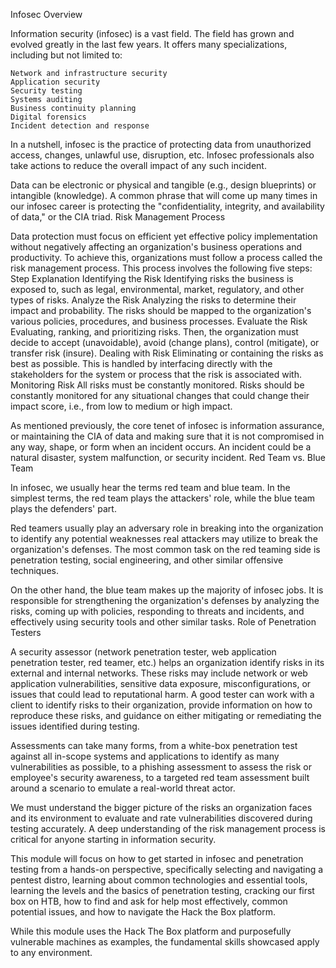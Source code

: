 
Infosec Overview

Information security (infosec) is a vast field. The field has grown and evolved greatly in the last few years. It offers many specializations, including but not limited to:

    Network and infrastructure security
    Application security
    Security testing
    Systems auditing
    Business continuity planning
    Digital forensics
    Incident detection and response

In a nutshell, infosec is the practice of protecting data from unauthorized access, changes, unlawful use, disruption, etc. Infosec professionals also take actions to reduce the overall impact of any such incident.

Data can be electronic or physical and tangible (e.g., design blueprints) or intangible (knowledge). A common phrase that will come up many times in our infosec career is protecting the "confidentiality, integrity, and availability of data," or the CIA triad.
Risk Management Process

Data protection must focus on efficient yet effective policy implementation without negatively affecting an organization's business operations and productivity. To achieve this, organizations must follow a process called the risk management process. This process involves the following five steps:
Step 	Explanation
Identifying the Risk 	Identifying risks the business is exposed to, such as legal, environmental, market, regulatory, and other types of risks.
Analyze the Risk 	Analyzing the risks to determine their impact and probability. The risks should be mapped to the organization's various policies, procedures, and business processes.
Evaluate the Risk 	Evaluating, ranking, and prioritizing risks. Then, the organization must decide to accept (unavoidable), avoid (change plans), control (mitigate), or transfer risk (insure).
Dealing with Risk 	Eliminating or containing the risks as best as possible. This is handled by interfacing directly with the stakeholders for the system or process that the risk is associated with.
Monitoring Risk 	All risks must be constantly monitored. Risks should be constantly monitored for any situational changes that could change their impact score, i.e., from low to medium or high impact.

As mentioned previously, the core tenet of infosec is information assurance, or maintaining the CIA of data and making sure that it is not compromised in any way, shape, or form when an incident occurs. An incident could be a natural disaster, system malfunction, or security incident.
Red Team vs. Blue Team

In infosec, we usually hear the terms red team and blue team. In the simplest terms, the red team plays the attackers' role, while the blue team plays the defenders' part.

Red teamers usually play an adversary role in breaking into the organization to identify any potential weaknesses real attackers may utilize to break the organization's defenses. The most common task on the red teaming side is penetration testing, social engineering, and other similar offensive techniques.

On the other hand, the blue team makes up the majority of infosec jobs. It is responsible for strengthening the organization's defenses by analyzing the risks, coming up with policies, responding to threats and incidents, and effectively using security tools and other similar tasks.
Role of Penetration Testers

A security assessor (network penetration tester, web application penetration tester, red teamer, etc.) helps an organization identify risks in its external and internal networks. These risks may include network or web application vulnerabilities, sensitive data exposure, misconfigurations, or issues that could lead to reputational harm. A good tester can work with a client to identify risks to their organization, provide information on how to reproduce these risks, and guidance on either mitigating or remediating the issues identified during testing.

Assessments can take many forms, from a white-box penetration test against all in-scope systems and applications to identify as many vulnerabilities as possible, to a phishing assessment to assess the risk or employee's security awareness, to a targeted red team assessment built around a scenario to emulate a real-world threat actor.

We must understand the bigger picture of the risks an organization faces and its environment to evaluate and rate vulnerabilities discovered during testing accurately. A deep understanding of the risk management process is critical for anyone starting in information security.

This module will focus on how to get started in infosec and penetration testing from a hands-on perspective, specifically selecting and navigating a pentest distro, learning about common technologies and essential tools, learning the levels and the basics of penetration testing, cracking our first box on HTB, how to find and ask for help most effectively, common potential issues, and how to navigate the Hack the Box platform.

While this module uses the Hack The Box platform and purposefully vulnerable machines as examples, the fundamental skills showcased apply to any environment.

